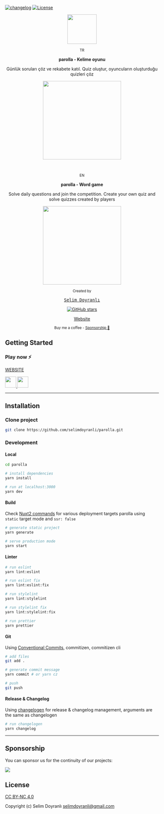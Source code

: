 [![changelog][changelog-src]][changelog-href]
[![License][license-src]][license-href]

<p align="center">
  <a href="https://parolla.app" target="_blank"> 
    <img src='/static/meta/logo.png' width="96"/>
  </a>
</p>

<p align="center">
  <p align="center">
    <sub>TR</sub>
  </p>
  <p align="center">
    <b>parolla - Kelime oyunu</b>
  </p>
  <p align="center">
  Günlük soruları çöz ve rekabete katıl. Quiz oluştur, oyuncuların oluşturduğu quizleri çöz
  </p>
</p>

<p align="center">
  <a href="https://parolla.app" target="_blank"> 
    <img src='/static/meta/preview-tr.png' width="256"/>
  </a>
</p>

<br>

<p align="center">
  <p align="center">
    <sub>EN</sub>
  </p>
  <p align="center">
    <b>parolla - Word game</b>
  </p>
  <p align="center">
  Solve daily questions and join the competition. Create your own quiz and solve quizzes created by players
  </p>
</p>

<p align="center">
  <a href="https://parolla.app/en" target="_blank"> 
    <img src='/static/meta/preview-en.png' width="256"/>
  </a>
</p>

<p align="center">
  <p align="center"><sub>Created by<sub></p>
    <p align="center">
	    <a href="https://selimdoyranli.com" target="_blank">
			  <kbd>Selim Doyranlı</kbd>
		  </a>
    </p>
</p>

<p align="center">
<a href="https://github.com/selimdoyranli/parolla" target="__blank"><img alt="GitHub stars" src="https://img.shields.io/github/stars/selimdoyranli/parolla?style=social"></a>
</p>

<p align="center">
  <a href="https://parolla.app" target="_blank">Website</a>
</p>

<div align="center">
<sub>Buy me a coffee - <a href="https://www.buymeacoffee.com/selimdoyranli">Sponsorship 💖</a></sub><br>
</div>

## Getting Started

### Play now ⚡️

[WEBSITE](https://parolla.app)

<a href="https://play.google.com/store/apps/details?id=app.parolla" target="_blank">
  <img src='/static/meta/play-store-logo.png' width="36" />
</a>
<a href="https://apps.apple.com/tr/app/parolla-kelime-oyunu/id6448075358" target="_blank">
  <img src='/static/meta/app-store-logo.png' width="36" />
</a>

---

## Installation

### Clone project

```bash
git clone https://github.com/selimdoyranli/parolla.git
```

### Development

#### Local

```bash
cd parolla

# install dependencies
yarn install

# run at localhost:3000
yarn dev
```

#### Build

Check [Nuxt2 commands](https://nuxtjs.org/docs/get-started/commands/) for various deployment targets
parolla using `static` target mode and `ssr: false`

```bash
# generate static project
yarn generate

# serve production mode
yarn start
```

#### Linter

```bash
# run eslint
yarn lint:eslint

# run eslint fix
yarn lint:eslint:fix

# run stylelint
yarn lint:stylelint

# run stylelint fix
yarn lint:stylelint:fix

# run prettier
yarn prettier
```

#### Git

Using [Conventional Commits](https://www.conventionalcommits.org), commitizen, commitizen cli

```bash
# add files
git add .

# generate commit message
yarn commit # or yarn cz

# push
git push
```

#### Release & Changelog

Using [changelogen](https://github.com/unjs/changelogen) for release & changelog management, arguments are the same as changelogen

```bash
# run changelogen
yarn changelog
```

---

## Sponsorship

You can sponsor us for the continuity of our projects:

<p align="left">
  <a href="https://buymeacoffee.com/selimdoyranli">
    <img src='https://www.buymeacoffee.com/assets/img/custom_images/yellow_img.png'/>
  </a>
</p>

## License

[CC BY‑NC 4.0](./LICENSE)

Copyright (c) Selim Doyranlı <selimdoyranli@gmail.com>

<!-- Badges -->

[changelog-src]: https://img.shields.io/static/v1?label=%F0%9F%93%96&message=Release%20Notes%20|%20CHANGELOG&color=blue
[changelog-href]: ./CHANGELOG.md
[license-src]: https://img.shields.io/badge/License-CC%20BY‑NC%204.0-blue.svg
[license-href]: ./LICENSE
